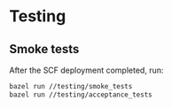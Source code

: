 # Testing

## Smoke tests

After the SCF deployment completed, run:

```sh
bazel run //testing/smoke_tests
bazel run //testing/acceptance_tests
```
